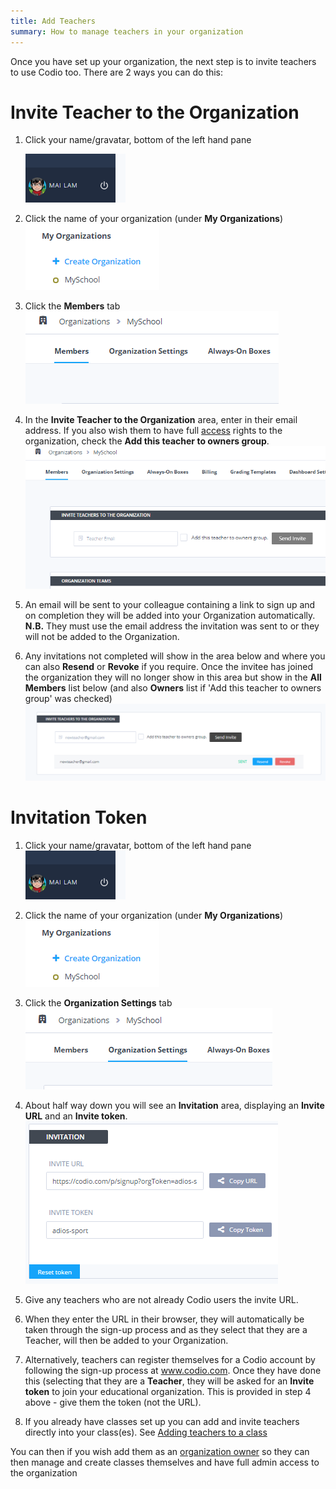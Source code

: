```yaml
---
title: Add Teachers
summary: How to manage teachers in your organization
---
```


Once you have set up your organization, the next step is to invite teachers to use Codio too. There are 2 ways you can do this:

# Invite Teacher to the Organization

1. Click your name/gravatar, bottom of the left hand pane

    ![Profile](/img/class_administration/profilepic.png)

1. Click the name of your organization (under **My Organizations**)
![Org Name](/img/class_administration/addteachers/myschoolorg.png)

1. Click the **Members** tab
![Members](/img/manage_organization/memberstab.png)

1. In the  **Invite Teacher to the Organization** area, enter in their email address. If you also wish them to have full [access](/dashboard/create/adminrole/) rights to the organization, check the **Add this teacher to owners group**.
![Invite Teacher](/img/manage_organization/inviteteacher.png)

1. An email will be sent to your colleague containing a link to sign up and on completion they will be added into your Organization automatically.
**N.B.** They must use the email address the invitation was sent to or they will not be added to the Organization.

1. Any invitations not completed will show in the area below and where you can also **Resend** or **Revoke** if you require. Once the invitee has joined the organization they will no longer show in this area but show in the **All Members** list below (and also **Owners** list if 'Add this teacher to owners group' was checked)
![Pending](/img/manage_organization/pendinginvite.png)

# Invitation Token

1. Click your name/gravatar, bottom of the left hand pane
![Profile](/img/class_administration/profilepic.png)

1. Click the name of your organization (under **My Organizations**)
![Org name](/img/class_administration/addteachers/myschoolorg.png)

1. Click the **Organization Settings** tab
![Org settings](/img/manage_organization/orgsettingstab.png)

1. About half way down you will see an **Invitation** area, displaying an **Invite URL** and an **Invite token**.
![Add Teachers](/img/class_administration/addteachers/invitation.png)

1. Give any teachers who are not already Codio users the invite URL.

1. When they enter the URL in their browser, they will automatically be taken through the sign-up process and as they select that they are a Teacher, will then be added to your Organization.

1. Alternatively, teachers can register themselves for a Codio account by following the sign-up process at www.codio.com. Once they have done this (selecting that they are a **Teacher**, they will be asked for an **Invite token** to join your educational organization. This is provided in step 4 above - give them the token (not the URL).

1. If you already have classes set up you can add and invite teachers directly into your class(es). See [Adding teachers to a class](/classes/classmanagement/addteachers)

You can then if you wish add them as an [organization owner](/dashboard/create/addowners) so they can then manage and create classes themselves and have full admin access to the organization

